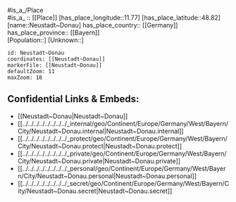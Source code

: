 ﻿---
location: [48.82,11.77] 
mapzoom: [7,12] 
mapmarker: city 
type: City
tags:
- geo/City


SpocWebEntityId: 32855
isDeleted: false
confidential: public

---
#is_a_/Place  
#is_a_ :: [[Place]] 
[has_place_longitude::11.77] 
[has_place_latitude::48.82] 
[name::Neustadt~Donau] 
has_place_country:: [[Germany]]  
has_place_province:: [[Bayern]]  
[Population::] 
[Unknown::] 


```leaflet
id: Neustadt~Donau
coordinates: [[Neustadt~Donau]] 
markerFile: [[Neustadt~Donau]] 
defaultZoom: 11 
maxZoom: 18
```


## Confidential Links & Embeds: 
- [[Neustadt~Donau|Neustadt~Donau]]  
- [[../../../../../../../../_internal/geo/Continent/Europe/Germany/West/Bayern/City/Neustadt~Donau.internal|Neustadt~Donau.internal]] 
- [[../../../../../../../../_protect/geo/Continent/Europe/Germany/West/Bayern/City/Neustadt~Donau.protect|Neustadt~Donau.protect]] 
- [[../../../../../../../../_private/geo/Continent/Europe/Germany/West/Bayern/City/Neustadt~Donau.private|Neustadt~Donau.private]] 
- [[../../../../../../../../_personal/geo/Continent/Europe/Germany/West/Bayern/City/Neustadt~Donau.personal|Neustadt~Donau.personal]] 
- [[../../../../../../../../_secret/geo/Continent/Europe/Germany/West/Bayern/City/Neustadt~Donau.secret|Neustadt~Donau.secret]] 

